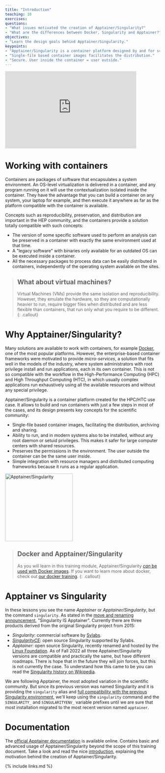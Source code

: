 ```yaml
---
title: "Introduction"
teaching: 10
exercises:
questions:
- "What issues motivated the creation of Apptainer/Singularity?"
- "What are the differences between Docker, Singularity and Apptainer?"
objectives:
- "Learn the design goals behind Apptainer/Singularity."
keypoints:
- "Apptainer/Singularity is a container platform designed by and for scientists."
- "Single-file based container images facilitates the distribution."
- "Secure. User inside the container = user outside."
---
```

<iframe width="427" height="251" src="https://www.youtube.com/embed/v5WbqtRbH6M?list=PLKZ9c4ONm-VkxWW98Gcn9H6WwykMiqtnF" title="Intro to Singularity/Apptainer #1 - Introduction"  frameborder="0" allow="accelerometer; autoplay; encrypted-media; gyroscope; picture-in-picture" allowfullscreen></iframe>

# Working with containers

Containers are packages of software that encapsulates a system environment. An OS-level virtualization is delivered
in a container, and any program running on it will use the contextualization isolated inside the container. They have
the advantage that you can build a container on any system, your laptop for example, and then execute it anywhere
as far as the platform compatible with the container is available.

Concepts such as reproducibility, preservation, and distribution
are important in the HEP community, and the containers provide a solution totally compatible with such concepts:
* The version of some specific software used to perform an analysis can be preserved in a container with exactly the same
environment used at that time.
* A "legacy software" with binaries only available for an outdated OS can be executed inside a container.
* All the necessary packages to process data can be easily distributed in containers, independently of the operating
system available on the sites.

> ## What about virtual machines?
> Virtual Machines (VMs) provide the same isolation and reproducibility.
> However, they emulate the hardware, so they are computationally heavier to run,
> require bigger files when distributed and are less flexible than containers, that run only what you require to be different.
{: .callout}

# Why Apptainer/Singularity?

Many solutions are available to work with containers, for example [Docker](https://www.docker.com/),
one of the most popular platforms. However, the enterprise-based container frameworks were motivated to provide
_micro-services_, a solution that fits well in the models of the industry, where system administrators with root privilege
install and run applications, each in its own container.
This is not so compatible with the workflow in the High-Performance Computing (HPC) and High Throughput Computing (HTC),
in which usually complex applications run exhaustively using all the available resources and without any special privilege.

Apptainer/Singularity is a container platform created for the HPC/HTC use case. It allows to build and run containers with just
a few steps in most of the cases, and its design presents key concepts for the scientific community:
* Single-file based container images, facilitating the distribution, archiving and sharing.
* Ability to run, and in modern systems also to be installed, without any root daemon or setuid privileges. This makes it safer for large computer centers with shared resources.
* Preserves the permissions in the environment. The user outside the container can be the same user inside.
* Simple integration with resource managers and distributed computing frameworks because it runs as a regular application.

 <a href="https://apptainer.org/docs/user/">
<img src="https://apptainer.org/docs/user/main/_static/logo.png" alt="Apptainer/Singularity" width="220">
</a>

> ## Docker and Apptainer/Singularity
> As you will learn in this training module, Apptainer/Singularity [*can* be used with Docker images](https://apptainer.org/docs/user/main/docker_and_oci.html).
> If you want to learn more about docker, check out [our docker training](https://hsf-training.github.io/hsf-training-docker/index.html).
{: .callout}

# Apptainer vs Singularity
In these lessons you see the name *Apptainer* or *Apptainer/Singularity*, but the command `singularity`.
As stated in the [move and renaming announcement](https://apptainer.org/news/community-announcement-20211130/), "Singularity IS Apptainer".
Currently there are three products derived from the original Singularity project from 2015:
* *Singularity*: commercial software by [Sylabs](https://sylabs.io/).
* [*SingularityCE*](https://sylabs.io/2022/06/singularityce-is-singularity/): open source Singularity supported by Sylabs.
* *Apptainer*: open source Singularity, recently renamed and hosted by the [Linux Foundation](https://www.linuxfoundation.org/).
As of Fall 2022 all three Apptainer/Singularity versions are compatible and practically the same, but have different roadmaps.
There is hope that in the future they will join forces, but this is not currently the case.
To understand how this came to be you can read the [Singularity history on Wikipedia](https://en.wikipedia.org/wiki/Singularity_%28software%29#History).

We are following Apptainer, the most adopted variation in the scientific community.
But since its previous version was named Singularity and it is providing the `singularity` alias and
[full compatibility with the previous Singularity environment](https://apptainer.org/docs/user/main/singularity_compatibility.html),
we'll keep using the `singularity` command and the `SINGULARITY_` and  `SINGULARITYENV_` variable prefixes until
we are sure that most installation migrated to the most recent version named `apptainer`.

# Documentation

The [official Apptainer documentation](https://apptainer.org/docs/) is available online. Contains basic and advanced
usage of Apptainer/Singularity beyond the scope of this training document. Take a look and read the nice
[introduction](https://apptainer.org/docs/user/main/introduction.html), explaining the motivation behind the
creation of Apptainer/Singularity.


{% include links.md %}
